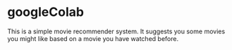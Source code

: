 # googleColab
This is a simple movie recommender system.
It suggests you some movies you might like based on a movie you have watched before.
